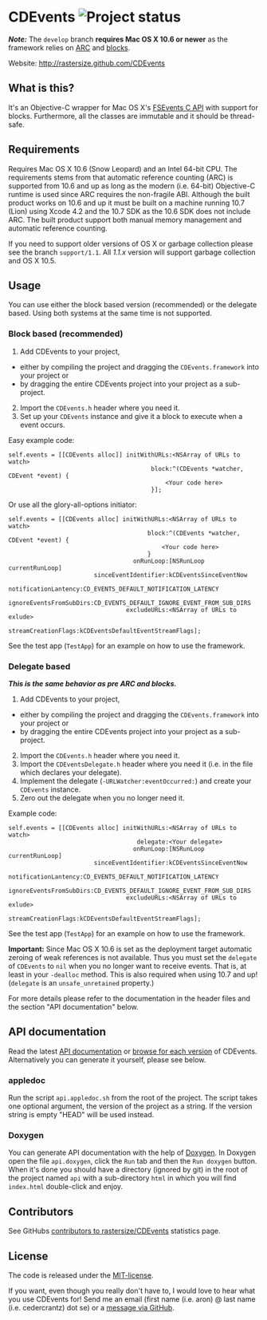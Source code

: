# CDEvents ![Project status](http://stillmaintained.com/rastersize/CDEvents.png) #
***Note:*** The `develop` branch **requires Mac OS X 10.6 or newer** as the framework relies on  [ARC](http://clang.llvm.org/docs/AutomaticReferenceCounting.html "Automatic Reference Counting Technical Specification") and [blocks](http://developer.apple.com/library/mac/#documentation/Cocoa/Conceptual/Blocks/Articles/00_Introduction.html "Blocks Programming Topics").

Website: http://rastersize.github.com/CDEvents

## What is this? ##
It's an Objective-C wrapper for Mac OS X's [FSEvents C API](http://developer.apple.com/mac/library/documentation/Darwin/Reference/FSEvents_Ref/FSEvents_h/index.html) with support for blocks. Furthermore, all the classes are immutable and it should be thread-safe.


## Requirements ##
Requires Mac OS X 10.6 (Snow Leopard) and an Intel 64-bit CPU. The requirements stems from that automatic reference counting (ARC) is supported from 10.6 and up as long as the modern (i.e. 64-bit) Objective-C runtime is used since ARC requires the non-fragile ABI. Although the built product works on 10.6 and up it must be built on a machine running 10.7 (Lion) using Xcode 4.2 and the 10.7 SDK as the 10.6 SDK does not include ARC. The built product support both manual memory management and automatic reference counting.

If you need to support older versions of OS X or garbage collection please see the branch `support/1.1`. All _1.1.x_ version will support garbage collection and OS X 10.5.


## Usage ##
You can use either the block based version (recommended) or the delegate based. Using both systems at the same time is not supported.

### Block based (recommended) ###
1. Add CDEvents to your project,
 * either by compiling the project and dragging the `CDEvents.framework` into your project or
 * by dragging the entire CDEvents project into your project as a sub-project.
2. Import the `CDEvents.h` header where you need it.
3. Set up your `CDEvents` instance and give it a block to execute when a event occurs.

Easy example code:

    self.events = [[CDEvents alloc]] initWithURLs:<NSArray of URLs to watch>
                                            block:^(CDEvents *watcher, CDEvent *event) {
	                                            <Your code here>
	                                        }];

Or use all the glory-all-options initiator:

    self.events = [[CDEvents alloc] initWithURLs:<NSArray of URLs to watch>
                                           block:^(CDEvents *watcher, CDEvent *event) {
                                               <Your code here>
                                           }
                                       onRunLoop:[NSRunLoop currentRunLoop]
                            sinceEventIdentifier:kCDEventsSinceEventNow
                            notificationLantency:CD_EVENTS_DEFAULT_NOTIFICATION_LATENCY
                         ignoreEventsFromSubDirs:CD_EVENTS_DEFAULT_IGNORE_EVENT_FROM_SUB_DIRS
                                     excludeURLs:<NSArray of URLs to exlude>
                             streamCreationFlags:kCDEventsDefaultEventStreamFlags];

See the test app (`TestApp`) for an example on how to use the framework.

### Delegate based ###
***This is the same behavior as pre ARC and blocks.***

1. Add CDEvents to your project,
 * either by compiling the project and dragging the `CDEvents.framework` into your project or
 * by dragging the entire CDEvents project into your project as a sub-project.
2. Import the `CDEvents.h` header where you need it.
3. Import the `CDEventsDelegate.h` header where you need it (i.e. in the file which declares your delegate).
4. Implement the delegate (`-URLWatcher:eventOccurred:`) and create your `CDEvents` instance.
5. Zero out the delegate when you no longer need it.

Example code:

    self.events = [[CDEvents alloc] initWithURLs:<NSArray of URLs to watch>
                                        delegate:<Your delegate>
                                       onRunLoop:[NSRunLoop currentRunLoop]
                            sinceEventIdentifier:kCDEventsSinceEventNow
                            notificationLantency:CD_EVENTS_DEFAULT_NOTIFICATION_LATENCY
                         ignoreEventsFromSubDirs:CD_EVENTS_DEFAULT_IGNORE_EVENT_FROM_SUB_DIRS
                                     excludeURLs:<NSArray of URLs to exlude>
                             streamCreationFlags:kCDEventsDefaultEventStreamFlags];

See the test app (`TestApp`) for an example on how to use the framework.

**Important:** Since Mac OS X 10.6 is set as the deployment target automatic zeroing of weak references is not available. Thus you must set the `delegate` of  `CDEvents` to `nil` when you no longer want to receive events. That is, at least in your `-dealloc` method. This is also required when using 10.7 and up! (`delegate` is an `unsafe_unretained` property.)

For more details please refer to the documentation in the header files and the section "API documentation" below.


## API documentation ##
Read the latest [API documentation](http://rastersize.github.com/CDEvents/docs/api/head) or [browse for each version](http://rastersize.github.com/CDEvents/docs/api) of CDEvents. Alternatively you can generate it yourself, please see below.

### appledoc ###
Run the script `api.appledoc.sh` from the root of the project. The script takes one optional argument, the version of the project as a string. If the version string is empty "HEAD" will be used instead.

### Doxygen ###
You can generate API documentation with the help of [Doxygen](http://www.stack.nl/~dimitri/doxygen/). In Doxygen open the file `api.doxygen`, click the `Run` tab and then the `Run doxygen` button. When it's done you should have a directory (ignored by git) in the root of the project named `api` with a sub-directory `html` in which you will find `index.html` double-click and enjoy.

## Contributors ##
See GitHubs [contributors to rastersize/CDEvents](https://github.com/rastersize/CDEvents/contributors) statistics page.

## License ##
The code is released under the [MIT-license](http://www.opensource.org/licenses/mit-license.php).

If you want, even though you really don't have to, I would love to hear what you use CDEvents for! Send me an email (first name (i.e. aron) @ last name (i.e. cedercrantz) dot se) or a [message via GitHub](http://github.com/inbox/new/rastersize).
